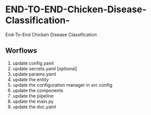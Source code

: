 # END-TO-END-Chicken-Disease-Classification-

End-To-End Chicken Disease Classification

## Worflows

1. update config.yaml
2. update secrets.yaml [optional]
3. update params.yaml
4. update the entity
5. update the configuration manager in src config
6. update the components
7. update the pipeline
8. update the main.py
9. update the dvc.yaml

